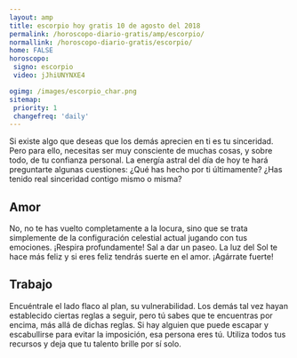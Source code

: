 ```yaml
---
layout: amp
title: escorpio hoy gratis 10 de agosto del 2018 
permalink: /horoscopo-diario-gratis/amp/escorpio/
normallink: /horoscopo-diario-gratis/escorpio/
home: FALSE
horoscopo:
 signo: escorpio
 video: jJhiUNYNXE4

ogimg: /images/escorpio_char.png
sitemap:
 priority: 1
 changefreq: 'daily'
---
```



Si existe algo que deseas que los demás aprecien en ti es tu sinceridad. Pero para ello, necesitas ser muy consciente de muchas cosas, y sobre todo, de tu confianza personal. La energía astral del día de hoy te hará preguntarte algunas cuestiones: ¿Qué has hecho por ti últimamente? ¿Has tenido real sinceridad contigo mismo o misma?

## Amor

No, no te has vuelto completamente a la locura, sino que se trata simplemente de la configuración celestial actual jugando con tus emociones. ¡Respira profundamente! Sal a dar un paseo. La luz del Sol te hace más feliz y si eres feliz tendrás suerte en el amor. ¡Agárrate fuerte!

## Trabajo

Encuéntrale el lado flaco al plan, su vulnerabilidad. Los demás tal vez hayan establecido ciertas reglas a seguir, pero tú sabes que te encuentras por encima, más allá de dichas reglas. Si hay alguien que puede escapar y escabullirse para evitar la imposición, esa persona eres tú. Utiliza todos tus recursos y deja que tu talento brille por sí solo.